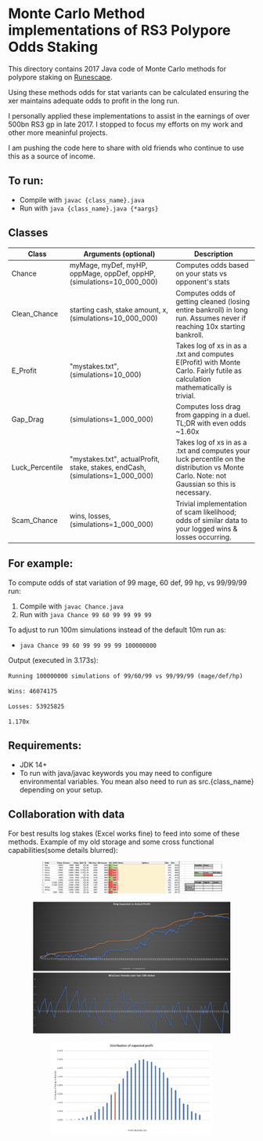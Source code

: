 # Monte Carlo Method implementations of RS3 Polypore Odds Staking

This directory contains 2017 Java code of Monte Carlo methods for polypore staking on [Runescape](www.runescape.com).

Using these methods odds for stat variants can be calculated ensuring the xer maintains adequate odds to profit in the long run.

I personally applied these implementations to assist in the earnings of over 500bn RS3 gp in late 2017. I stopped to focus my efforts on my work and other more meaninful projects.

I am pushing the code here to share with old friends who continue to use this as a source of income.

## To run:
* Compile with `javac {class_name}.java`
* Run with `java {class_name}.java {*aargs}`

## Classes

| Class           | Arguments (optional)                                                          | Description                                                                                                                                 |
|-----------------|-------------------------------------------------------------------------------|---------------------------------------------------------------------------------------------------------------------------------------------|
| Chance          | myMage, myDef, myHP, oppMage, oppDef, oppHP, (simulations=10_000_000)         | Computes odds based on your stats vs opponent's stats                                                                                       |
| Clean_Chance    | starting cash, stake amount, x, (simulations=10_000_000)                      | Computes odds of getting cleaned (losing entire bankroll) in long run. Assumes never if reaching 10x starting bankroll.                     |
| E_Profit        | "mystakes.txt", (simulations=10_000)                                          | Takes log of xs in as a .txt and computes E(Profit) with Monte Carlo. Fairly futile as calculation mathematically is trivial.               |
| Gap_Drag        | (simulations=1_000_000)                                                       | Computes loss drag from gapping in a duel. TL;DR with even odds ~1.60x                                                                      |
| Luck_Percentile | "mystakes.txt", actualProfit, stake, stakes, endCash, (simulations=1_000_000) | Takes log of xs in as a .txt and computes your luck percentile on the distribution vs Monte Carlo. Note: not Gaussian so this is necessary. |
| Scam_Chance     | wins, losses, (simulations=1_000_000)                                         | Trivial implementation of scam likelihood; odds of similar data to your logged wins & losses occurring.                                     |

## For example:
To compute odds of stat variation of 99 mage, 60 def, 99 hp, vs 99/99/99 run:
1. Compile with `javac Chance.java`
2. Run with `java Chance 99 60 99 99 99 99`

To adjust to run 100m simulations instead of the default 10m run as:
* `java Chance 99 60 99 99 99 99 100000000`

Output (executed in 3.173s):

`Running 100000000 simulations of 99/60/99 vs 99/99/99 (mage/def/hp)`

`Wins: 46074175`

`Losses: 53925825`

`1.170x`




## Requirements: 
* JDK 14+
* To run with java/javac keywords you may need to configure environmental variables. You mean also need to run as src.{class_name} depending on your setup.

## Collaboration with data
For best results log stakes (Excel works fine) to feed into some of these methods. Example of my old storage and some cross functional capabilities(some details blurred):

<p align="center">
<img src="screenshots/1.png" width="369" height="66" />
</p>

<p align="center">
<img src="screenshots/2.png" width="403" height="268" />
</p>

<p align="center">
<img src="screenshots/3.png" width="330" height="189" />
</p>

